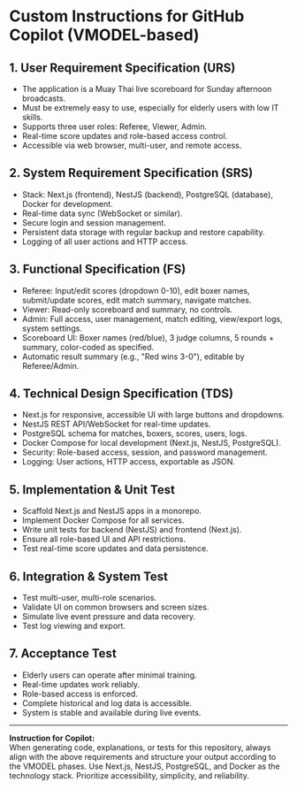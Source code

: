 # Custom Instructions for GitHub Copilot (VMODEL-based)

## 1. User Requirement Specification (URS)
- The application is a Muay Thai live scoreboard for Sunday afternoon broadcasts.
- Must be extremely easy to use, especially for elderly users with low IT skills.
- Supports three user roles: Referee, Viewer, Admin.
- Real-time score updates and role-based access control.
- Accessible via web browser, multi-user, and remote access.

## 2. System Requirement Specification (SRS)
- Stack: Next.js (frontend), NestJS (backend), PostgreSQL (database), Docker for development.
- Real-time data sync (WebSocket or similar).
- Secure login and session management.
- Persistent data storage with regular backup and restore capability.
- Logging of all user actions and HTTP access.

## 3. Functional Specification (FS)
- Referee: Input/edit scores (dropdown 0-10), edit boxer names, submit/update scores, edit match summary, navigate matches.
- Viewer: Read-only scoreboard and summary, no controls.
- Admin: Full access, user management, match editing, view/export logs, system settings.
- Scoreboard UI: Boxer names (red/blue), 3 judge columns, 5 rounds + summary, color-coded as specified.
- Automatic result summary (e.g., "Red wins 3-0"), editable by Referee/Admin.

## 4. Technical Design Specification (TDS)
- Next.js for responsive, accessible UI with large buttons and dropdowns.
- NestJS REST API/WebSocket for real-time updates.
- PostgreSQL schema for matches, boxers, scores, users, logs.
- Docker Compose for local development (Next.js, NestJS, PostgreSQL).
- Security: Role-based access, session, and password management.
- Logging: User actions, HTTP access, exportable as JSON.

## 5. Implementation & Unit Test
- Scaffold Next.js and NestJS apps in a monorepo.
- Implement Docker Compose for all services.
- Write unit tests for backend (NestJS) and frontend (Next.js).
- Ensure all role-based UI and API restrictions.
- Test real-time score updates and data persistence.

## 6. Integration & System Test
- Test multi-user, multi-role scenarios.
- Validate UI on common browsers and screen sizes.
- Simulate live event pressure and data recovery.
- Test log viewing and export.

## 7. Acceptance Test
- Elderly users can operate after minimal training.
- Real-time updates work reliably.
- Role-based access is enforced.
- Complete historical and log data is accessible.
- System is stable and available during live events.

---
**Instruction for Copilot:**  
When generating code, explanations, or tests for this repository, always align with the above requirements and structure your output according to the VMODEL phases. Use Next.js, NestJS, PostgreSQL, and Docker as the technology stack. Prioritize accessibility, simplicity, and reliability.

